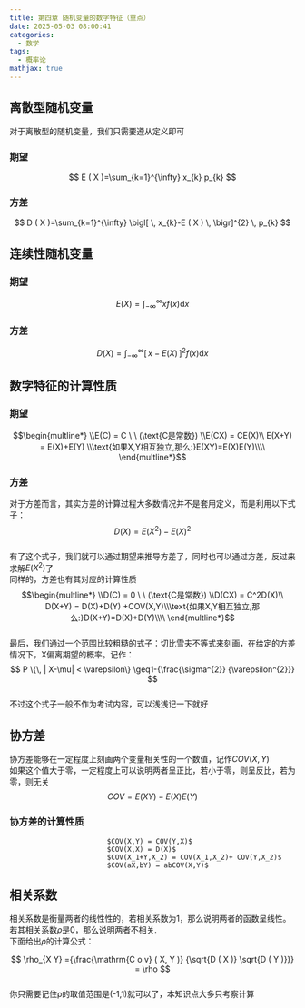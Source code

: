 ```yaml
---
title: 第四章 随机变量的数字特征（重点）
date: 2025-05-03 08:00:41
categories:
  - 数学
tags:
  - 概率论
mathjax: true
---
```


## 离散型随机变量  
对于离散型的随机变量，我们只需要遵从定义即可  

### 期望  
$$  
E ( X )=\sum_{k=1}^{\infty} x_{k} p_{k}  
$$  

### 方差  

$$  
D ( X )=\sum_{k=1}^{\infty} \bigl[ \, x_{k}-E ( X ) \, \bigr]^{2} \, p_{k}  
$$  

## 连续性随机变量  

### 期望  

$$  
E ( X )=\int_{-\infty}^{\infty} x f ( x ) \mathrm{d} x  
$$  

### 方差  

$$  
D ( X )=\int_{-\infty}^{\infty} \bigl[ \, x-E ( X ) \, \bigr]^{2} f ( x ) \mathrm{d} x  
$$  

## 数字特征的计算性质  

### 期望  
$$\begin{multline*}  
		\\E(C) = C \ \ (\text{C是常数}) \\E(CX) = CE(X)\\ E(X+Y) = E(X)+E(Y) \\\text{如果X,Y相互独立,那么:}E(XY)=E(X)E(Y)\\\\  
\end{multline*}$$  

### 方差  
对于方差而言，其实方差的计算过程大多数情况并不是套用定义，而是利用以下式子：$$D(X) = E(X^2)-E(X)^2$$  
有了这个式子，我们就可以通过期望来推导方差了，同时也可以通过方差，反过来求解$E(X^2)$了  
同样的，方差也有其对应的计算性质  
$$\begin{multline*}  
		\\D(C) = 0 \ \ (\text{C是常数}) \\D(CX) = C^2D(X)\\ D(X+Y) = D(X)+D(Y) +COV(X,Y)\\\text{如果X,Y相互独立,那么:}D(X+Y)=D(X)+D(Y)\\\\  
\end{multline*}$$  
最后，我们通过一个范围比较粗糙的式子：切比雪夫不等式来刻画，在给定的方差情况下，X偏离期望的概率。记作：  
$$  
P \{\, | X-\mu| < \varepsilon\} \geq1-{\frac{\sigma^{2}} {\varepsilon^{2}}}  
$$  
 不过这个式子一般不作为考试内容，可以浅浅记一下就好  

## 协方差  
协方差能够在一定程度上刻画两个变量相关性的一个数值，记作$COV(X,Y)$  
如果这个值大于零，一定程度上可以说明两者呈正比，若小于零，则呈反比，若为零，则无关  
$$COV = E(XY)-E(X)E(Y)$$  

### 协方差的计算性质  
	                        $COV(X,Y) = COV(Y,X)$  
							$COV(X,X) = D(X)$  
							$COV(X_1+Y,X_2) = COV(X_1,X_2)+ COV(Y,X_2)$  
							$COV(aX,bY) = abCOV(X,Y)$  

## 相关系数  
相关系数是衡量两者的线性性的，若相关系数为1，那么说明两者的函数呈线性。若其相关系数$\rho$是0，那么说明两者不相关.  
下面给出$\rho$的计算公式：  

$$  
\rho_{X Y} ={\frac{\mathrm{C o v} ( X, Y )} {\sqrt{D ( X )}  \sqrt{D ( Y )}}} = \rho  
$$  
你只需要记住ρ的取值范围是(-1,1)就可以了，本知识点大多只考察计算  